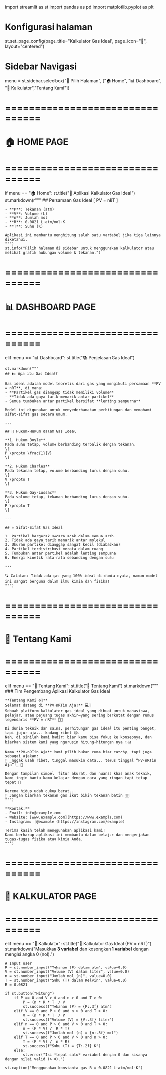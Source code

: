 import streamlit as st
import pandas as pd
import matplotlib.pyplot as plt

# Konfigurasi halaman
st.set_page_config(page_title="Kalkulator Gas Ideal", page_icon="🧪", layout="centered")

# Sidebar Navigasi
menu = st.sidebar.selectbox("📂 Pilih Halaman", ["🏠 Home", "📊 Dashboard", "🧮 Kalkulator","Tentang Kami"])

# ================================
# 🏠 HOME PAGE
# ================================
if menu == "🏠 Home":
    st.title("🧪 Aplikasi Kalkulator Gas Ideal")
    st.markdown(r"""
    ## Persamaan Gas Ideal
    \[
    PV = nRT
    \]

    - **P**: Tekanan (atm)  
    - **V**: Volume (L)  
    - **n**: Jumlah mol  
    - **R**: 0.0821 L·atm/mol·K  
    - **T**: Suhu (K)

    Aplikasi ini membantu menghitung salah satu variabel jika tiga lainnya diketahui.
    """)
    st.info("Pilih halaman di sidebar untuk menggunakan kalkulator atau melihat grafik hubungan volume & tekanan.")

# ================================
# 📊 DASHBOARD PAGE
# ================================
elif menu == "📊 Dashboard":
    st.title("📚 Penjelasan Gas Ideal")

    st.markdown("""
    ## 🌬️ Apa itu Gas Ideal?

    Gas ideal adalah model teoretis dari gas yang mengikuti persamaan **PV = nRT**, di mana:
    - **Partikel gas dianggap tidak memiliki volume**
    - **Tidak ada gaya tarik-menarik antar partikel**
    - Semua tumbukan antar partikel bersifat **lenting sempurna**

    Model ini digunakan untuk menyederhanakan perhitungan dan memahami sifat-sifat gas secara umum.

    ---

    ## 📏 Hukum-Hukum dalam Gas Ideal

    **1. Hukum Boyle**  
    Pada suhu tetap, volume berbanding terbalik dengan tekanan.  
    \[
    P \propto \frac{1}{V}
    \]

    **2. Hukum Charles**  
    Pada tekanan tetap, volume berbanding lurus dengan suhu.  
    \[
    V \propto T
    \]

    **3. Hukum Gay-Lussac**  
    Pada volume tetap, tekanan berbanding lurus dengan suhu.  
    \[
    P \propto T
    \]

    ---

    ## ⚛️ Sifat-Sifat Gas Ideal

    1. Partikel bergerak secara acak dalam semua arah  
    2. Tidak ada gaya tarik menarik antar molekul  
    3. Ukuran partikel dianggap sangat kecil (diabaikan)  
    4. Partikel terdistribusi merata dalam ruang  
    5. Tumbukan antar partikel adalah lenting sempurna  
    6. Energi kinetik rata-rata sebanding dengan suhu

    ---

    🔍 Catatan: Tidak ada gas yang 100% ideal di dunia nyata, namun model ini sangat berguna dalam ilmu kimia dan fisika!
    """)

    
# ================================
# 👥 Tentang Kami
# ================================
elif menu == "👥 Tentang Kami":
    st.title("👥 Tentang Kami")
    st.markdown("""
    ### Tim Pengembang Aplikasi Kalkulator Gas Ideal

    **Tentang Kami ⚙️📐**  
    Selamat datang di **PV-nRTin Aja!** 💻🧪  
    Sebuah platform kalkulator gas ideal yang dibuat untuk mahasiswa, pelajar, atau pejuang tugas akhir—yang sering berkutat dengan rumus     legendaris **PV = nRT** 😵‍💫  

    Di dunia teknik dan sains, perhitungan gas ideal itu penting banget, tapi jujur aja... kadang ribet 😅.  
    Nah, di sinilah kami hadir: biar kamu bisa fokus ke konsepnya, dan biarkan sistem kami yang ngurusin hitung-hitungan nya ✨📊  

    Nama **PV-nRTin Aja** kami pilih bukan cuma biar catchy, tapi juga sebagai ajakan:  
    💬 _nggak usah ribet, tinggal masukin data... terus tinggal “PV-nRTin Aja”!_ 🚀  

    Dengan tampilan simpel, fitur akurat, dan nuansa khas anak teknik, kami ingin bantu kamu belajar dengan cara yang ringan tapi tetap       tepat 🎯  

    Karena hidup udah cukup berat...  
    📌 Jangan biarkan tekanan gas ikut bikin tekanan batin 🤖💨  
    """)

    **Kontak:**
    - Email: info@example.com
    - Website: [www.example.com](https://www.example.com)
    - Instagram: [@example](https://instagram.com/example)

    Terima kasih telah menggunakan aplikasi kami!  
    Kami berharap aplikasi ini membantu dalam belajar dan mengerjakan tugas-tugas fisika atau kimia Anda.
    """)



# ================================
# 🧮 KALKULATOR PAGE
# ================================
elif menu == "🧮 Kalkulator":
    st.title("🧮 Kalkulator Gas Ideal (PV = nRT)")
    st.markdown("Masukkan **3 variabel** dan kosongkan **1 variabel** dengan mengisi angka 0 (nol).")

    # Input user
    P = st.number_input("Tekanan (P) dalam atm", value=0.0)
    V = st.number_input("Volume (V) dalam liter", value=0.0)
    n = st.number_input("Jumlah mol (n)", value=0.0)
    T = st.number_input("Suhu (T) dalam Kelvin", value=0.0)
    R = 0.0821

    if st.button("Hitung"):
        if P == 0 and V > 0 and n > 0 and T > 0:
            P = (n * R * T) / V
            st.success(f"Tekanan (P) = {P:.3f} atm")
        elif V == 0 and P > 0 and n > 0 and T > 0:
            V = (n * R * T) / P
            st.success(f"Volume (V) = {V:.3f} liter")
        elif n == 0 and P > 0 and V > 0 and T > 0:
            n = (P * V) / (R * T)
            st.success(f"Jumlah mol (n) = {n:.3f} mol")
        elif T == 0 and P > 0 and V > 0 and n > 0:
            T = (P * V) / (n * R)
            st.success(f"Suhu (T) = {T:.2f} K")
        else:
            st.error("Isi *tepat satu* variabel dengan 0 dan sisanya dengan nilai valid (> 0).")

    st.caption("Menggunakan konstanta gas R = 0.0821 L·atm/mol·K")
